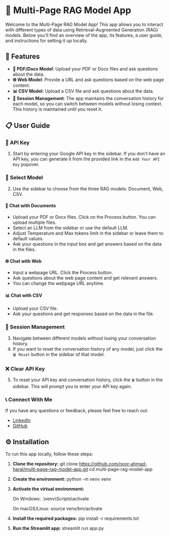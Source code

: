 # 🚀 Multi-Page RAG Model App

Welcome to the Multi-Page RAG Model App! This app allows you to interact with different types of data using Retrieval-Augmented Generation (RAG) models. Below you'll find an overview of the app, its features, a user guide, and instructions for setting it up locally.

## 🌟 Features

- **📄 PDF/Docx Model**: Upload your PDF or Docx files and ask questions about the data.
- **🌐 Web Model**: Provide a URL and ask questions based on the web page content.
- **📊 CSV Model**: Upload a CSV file and ask questions about the data.
- **🔄 Session Management**: The app maintains the conversation history for each model, so you can switch between models without losing context. This history is maintained until you reset it.

## 📋 User Guide

### 🔑 API Key
1. Start by entering your Google API key in the sidebar. If you don't have an API key, you can generate it from the provided link in the `Add Your API Key` popover.

### 🔀 Select Model
2. Use the sidebar to choose from the three RAG models: Document, Web, CSV.

#### 📄 Chat with Documents
- Upload your PDF or Docx files. Click on the Process button. You can upload multiple files.
- Select an LLM from the sidebar or use the default LLM.
- Adjust Temperature and Max tokens limit in the sidebar or leave them to default values.
- Ask your questions in the input box and get answers based on the data in the files.

#### 🌐 Chat with Web
- Input a webpage URL. Click the Process button.
- Ask questions about the web page content and get relevant answers.
- You can change the webpage URL anytime.

#### 📊 Chat with CSV
- Upload your CSV file.
- Ask your questions and get responses based on the data in the file.

### 🔄 Session Management
3. Navigate between different models without losing your conversation history.
4. If you want to reset the conversation history of any model, just click the `🗑️ Reset` button in the sidebar of that model.

### ❌ Clear API Key
5. To reset your API key and conversation history, click the `🗑️` button in the sidebar. This will prompt you to enter your API key again.

### 📞 Connect With Me
If you have any questions or feedback, please feel free to reach out:
- [LinkedIn](https://www.linkedin.com/in/noor-ahmad-haral-ml-engineer/)
- [GitHub](https://github.com/noor-ahmad-haral)

## ⚙️ Installation

To run this app locally, follow these steps:

1. **Clone the repository:**
   git clone https://github.com/noor-ahmad-haral/multi-page-rag-model-app.git
   cd multi-page-rag-model-app

2. **Create the environment:**
   python -m venv venv

3. **Activate the virtual environment:**

   On Windows:
   .\venv\Scripts\activate

   On macOS/Linux:
   source venv/bin/activate

4. **Install the required packages:**
   pip install -r requirements.txt

5. **Run the Streamlit app:**
   streamlit run app.py
